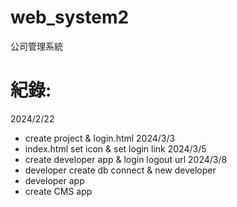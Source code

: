 # web_system2
公司管理系統

紀錄:
======
2024/2/22
* create project & login.html
2024/3/3
* index.html set icon & set login link
2024/3/5
* create developer app & login logout url
2024/3/8
* developer create db connect & new developer
* developer app 
* create CMS app
